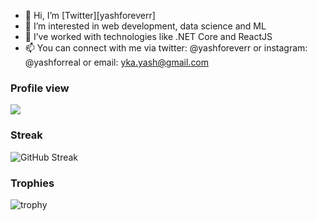 - 👋 Hi, I’m [Twitter][yashforeverr]
- 👀 I’m interested in web development, data science and ML
- 🌱 I’ve worked with technologies like .NET Core and ReactJS
- 📫 You can connect with me via twitter: @yashforeverr or instagram: @yashforreal or email: yka.yash@gmail.com
<!-- - 💞️ I’m looking to collaborate on Java or Python based projects for the time being -->
### Profile view
![](https://komarev.com/ghpvc/?username=yashforreal)


### Streak
![GitHub Streak](https://github-readme-streak-stats.herokuapp.com/?user=yashforreal)


### Trophies
![trophy](https://github-profile-trophy.vercel.app/?username=yashforreal)

[LinkedIn]: https://linkedin.com/in/theyashaswani
[Twitter]: https://twitter.com/yashforeverr

<!---
yashforreal/yashforreal is a ✨ special ✨ repository because its `README.md` (this file) appears on your GitHub profile.
You can click the Preview link to take a look at your changes.
--->
